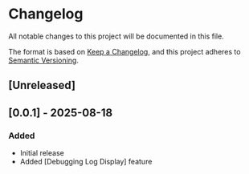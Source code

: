 # Changelog

All notable changes to this project will be documented in this file.

The format is based on [Keep a Changelog](https://keepachangelog.com/en/1.1.0/),
and this project adheres to [Semantic Versioning](https://semver.org/).

## [Unreleased]

## [0.0.1] - 2025-08-18
### Added
- Initial release
- Added [Debugging Log Display] feature